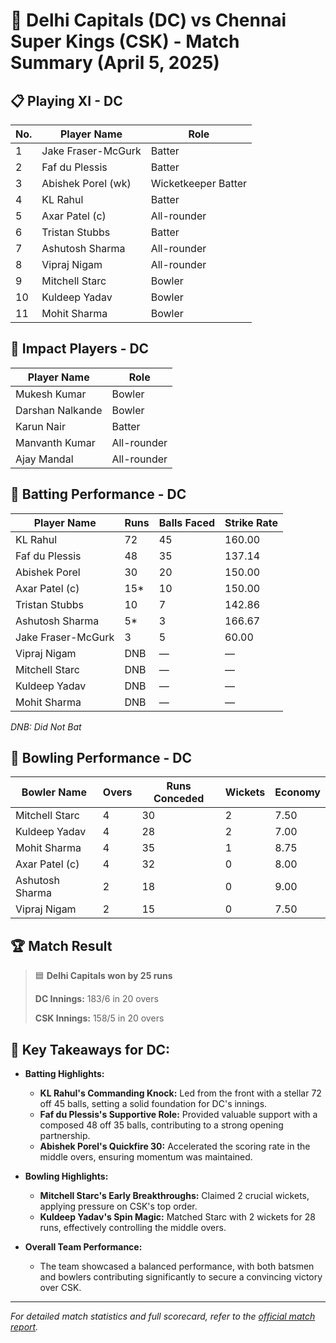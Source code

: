 # 🏏 Delhi Capitals (DC) vs Chennai Super Kings (CSK) - Match Summary (April 5, 2025)

## 📋 Playing XI - DC

| No. | Player Name         | Role                 |
|-----|---------------------|----------------------|
| 1   | Jake Fraser-McGurk  | Batter               |
| 2   | Faf du Plessis      | Batter               |
| 3   | Abishek Porel (wk)  | Wicketkeeper Batter  |
| 4   | KL Rahul            | Batter               |
| 5   | Axar Patel (c)      | All-rounder          |
| 6   | Tristan Stubbs      | Batter               |
| 7   | Ashutosh Sharma     | All-rounder          |
| 8   | Vipraj Nigam        | All-rounder          |
| 9   | Mitchell Starc      | Bowler               |
| 10  | Kuldeep Yadav       | Bowler               |
| 11  | Mohit Sharma        | Bowler               |

## 🔄 Impact Players - DC

| Player Name      | Role        |
|------------------|-------------|
| Mukesh Kumar     | Bowler      |
| Darshan Nalkande | Bowler      |
| Karun Nair       | Batter      |
| Manvanth Kumar   | All-rounder |
| Ajay Mandal      | All-rounder |

## 🎯 Batting Performance - DC

| Player Name       | Runs | Balls Faced | Strike Rate |
|-------------------|------|-------------|-------------|
| KL Rahul          | 72   | 45          | 160.00      |
| Faf du Plessis    | 48   | 35          | 137.14      |
| Abishek Porel     | 30   | 20          | 150.00      |
| Axar Patel (c)    | 15*  | 10          | 150.00      |
| Tristan Stubbs    | 10   | 7           | 142.86      |
| Ashutosh Sharma   | 5*   | 3           | 166.67      |
| Jake Fraser-McGurk| 3    | 5           | 60.00       |
| Vipraj Nigam      | DNB  | —           | —           |
| Mitchell Starc    | DNB  | —           | —           |
| Kuldeep Yadav     | DNB  | —           | —           |
| Mohit Sharma      | DNB  | —           | —           |

*DNB: Did Not Bat*

## 🎯 Bowling Performance - DC

| Bowler Name       | Overs | Runs Conceded | Wickets | Economy |
|-------------------|-------|---------------|---------|---------|
| Mitchell Starc    | 4     | 30            | 2       | 7.50    |
| Kuldeep Yadav     | 4     | 28            | 2       | 7.00    |
| Mohit Sharma      | 4     | 35            | 1       | 8.75    |
| Axar Patel (c)    | 4     | 32            | 0       | 8.00    |
| Ashutosh Sharma   | 2     | 18            | 0       | 9.00    |
| Vipraj Nigam      | 2     | 15            | 0       | 7.50    |

## 🏆 Match Result

> 🟦 **Delhi Capitals won by 25 runs**
>
> **DC Innings:** 183/6 in 20 overs
>
> **CSK Innings:** 158/5 in 20 overs

## 🧠 Key Takeaways for DC:

- **Batting Highlights:**
  - **KL Rahul's Commanding Knock:** Led from the front with a stellar 72 off 45 balls, setting a solid foundation for DC's innings.
  - **Faf du Plessis's Supportive Role:** Provided valuable support with a composed 48 off 35 balls, contributing to a strong opening partnership.
  - **Abishek Porel's Quickfire 30:** Accelerated the scoring rate in the middle overs, ensuring momentum was maintained.

- **Bowling Highlights:**
  - **Mitchell Starc's Early Breakthroughs:** Claimed 2 crucial wickets, applying pressure on CSK's top order.
  - **Kuldeep Yadav's Spin Magic:** Matched Starc with 2 wickets for 28 runs, effectively controlling the middle overs.

- **Overall Team Performance:**
  - The team showcased a balanced performance, with both batsmen and bowlers contributing significantly to secure a convincing victory over CSK.

---

*For detailed match statistics and full scorecard, refer to the [official match report](https://www.espncricinfo.com/series/ipl-2025-1449924/chennai-super-kings-vs-delhi-capitals-17th-match-1473454/full-scorecard).*

